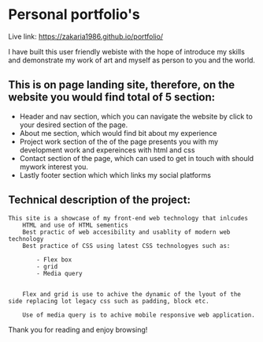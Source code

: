 # Personal portfolio's 

Live link: https://zakaria1986.github.io/portfolio/

 I have built this user friendly webiste with the hope of introduce my skills and demonstrate my work of art and myself as person to you and the world.

## This is on page landing site, therefore, on the website you would find total of 5 section:

 - Header and nav section, which you can navigate the website by click to your desired section of the page.
 - About me section, which would find bit about my experience
 -  Project work section of the  of the page presents you with my development work and expereinces with html and css
 - Contact section of the page, which can used to get in touch with should mywork interest you. 
 - Lastly footer section which which links my social platforms
 
 ## Technical description of the project: 

    This site is a showcase of my front-end web technology that inlcudes 
        HTML and use of HTML sementics
        Best practic of web accesibility and usablity of modern web technology
        Best practice of CSS using latest CSS technologyes such as:

            - Flex box 
            - grid 
            - Media query 
       
        
        Flex and grid is use to achive the dynamic of the lyout of the side replacing lot legacy css such as padding, block etc. 
        
        Use of media query is to achive mobile responsive web application.

 
 Thank you for reading and enjoy browsing! 
